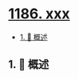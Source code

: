 # [1186. xxx](https://github.com/Tdahuyou/TNotes.leetcode/tree/main/notes/1186.%20xxx)

<!-- region:toc -->

- [1. 📝 概述](#1--概述)

<!-- endregion:toc -->

## 1. 📝 概述
